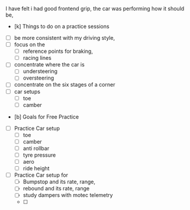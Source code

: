 I have felt i had good frontend grip, the car was performing how it should be, 

- [k] Things to do on a practice sessions

- [ ] be more consistent with my driving style, 
- [ ] focus on the 
	- [ ] reference points for braking,
	- [ ] racing lines
- [ ] concentrate where the car is
	- [ ] understeering
	- [ ] oversteering
- [ ] concentrate on the six stages of a corner
- [ ] car setups
	- [ ] toe
	- [ ] camber
- [b] Goals for Free Practice
- [ ] Practice Car setup
	- [ ] toe 
	- [ ] camber
	- [ ] anti rollbar
	- [ ] tyre pressure
	- [ ] aero
	- [ ] ride height
- [ ] Practice Car setup for 
	- [ ] Bumpstop and its rate, range,
	- [ ] rebound and its rate, range
	- [ ] study dampers with motec telemetry
	- [ ] 